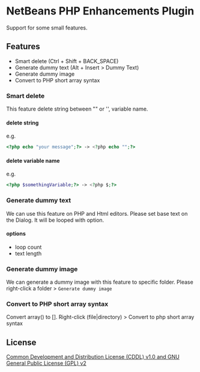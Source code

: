 # NetBeans PHP Enhancements Plugin

Support for some small features.

## Features

- Smart delete (Ctrl + Shift + BACK_SPACE)
- Generate dummy text (Alt + Insert > Dummy Text)
- Generate dummy image
- Convert to PHP short array syntax

### Smart delete

This feature delete string between "" or '', variable name.

#### delete string

e.g.

```php
<?php echo "your message";?> -> <?php echo "";?>
```

#### delete variable name

e.g.

```php
<?php $somethingVariable;?> -> <?php $;?>
```

### Generate dummy text

We can use this feature on PHP and Html editors.
Please set base text on the Dialog. It will be looped with option.

#### options

- loop count
- text length

### Generate dummy image

We can generate a dummy image with this feature to specific folder.
Please right-click a folder > `Generate dummy image`

### Convert to PHP short array syntax

Convert array() to [].
Right-click (file|directory) > Convert to php short array syntax

## License

[Common Development and Distribution License (CDDL) v1.0 and GNU General Public License (GPL) v2](http://netbeans.org/cddl-gplv2.html)
